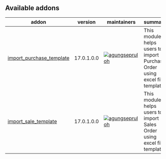 [//]: # (addons)

Available addons
----------------
addon | version | maintainers | summary
--- | --- | --- | ---
[import_purchase_template](import_purchase_template/) | 17.0.1.0.0 | [![agungsepruloh](https://github.com/agungsepruloh.png?size=30px)](https://github.com/agungsepruloh) | This module helps users to import Purchase Order using excel file template.
[import_sale_template](import_sale_template/) | 17.0.1.0.0 | [![agungsepruloh](https://github.com/agungsepruloh.png?size=30px)](https://github.com/agungsepruloh) | This module helps users to import Sales Order using excel file template.

[//]: # (end addons)
